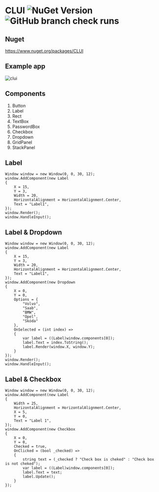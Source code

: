 # CLUI ![NuGet Version](https://img.shields.io/nuget/v/CLUI) ![GitHub branch check runs](https://img.shields.io/github/check-runs/HugoW5/CLUI/master)

## Nuget
https://www.nuget.org/packages/CLUI
## Example app
![clui](https://github.com/user-attachments/assets/b6d332a5-23ab-447b-9bd1-ec73282600a2)

## Components
1. Button
2. Label
3. Rect
4. TextBox
5. PasswordBox
6. Checkbox
7. Dropdown
8. GridPanel
9. StackPanel

## Label
```
Window window = new Window(0, 0, 30, 12);
window.AddComponent(new Label
{
	X = 15,
	Y = 3,
	Width = 20,
	HorizontalAlignment = HorizontalAlignment.Center,
	Text = "Label1",
});
window.Render();
window.HandleInput();
```

## Label & Dropdown

```
Window window = new Window(0, 0, 30, 12);
window.AddComponent(new Label
{
	X = 15,
	Y = 3,
	Width = 20,
	HorizontalAlignment = HorizontalAlignment.Center,
	Text = "Label1",
});
window.AddComponent(new Dropdown
{
	X = 0,
	Y = 0,
	Options = {
		"Volvo",
		"Saab",
		"BMW",
		"Opel",
		"Skóda"
	},
	OnSelected = (int index) =>
	{
		var label = ((Label)window.components[0]);
		label.Text = index.ToString();
		label.Render(window.X, window.Y);
	}
});
window.Render();
window.HandleInput();
```

## Label & Checkbox
	
```
Window window = new Window(0, 0, 30, 12);
window.AddComponent(new Label
{
	Width = 25,
	HorizontalAlignment = HorizontalAlignment.Center,
	X = 5,
	Y = 0,
	Text = "Label 1",
});
window.AddComponent(new Checkbox
{
	X = 0,
	Y = 0,
	Checked = true,
	OnClicked = (bool _checked) =>
	{
		string text = (_checked ? "Check box is cheked" : "Check box is not cheked");
		var label = ((Label)window.components[0]);
		label.Text = text;
		label.Update();
	}
});
```

